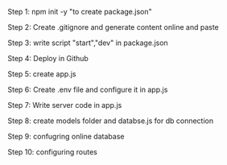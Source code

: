 Step 1: npm init -y "to create package.json" 

Step 2: Create .gitignore and generate content online and paste 

Step 3: write script "start","dev" in package.json 

Step 4: Deploy in Github 

Step 5: create app.js 

Step 6: Create .env file and configure it in app.js 

Step 7: Write server code in app.js 

Step 8: create models folder and databse.js for db connection 

Step 9: confugring online database 

Step 10: configuring routes